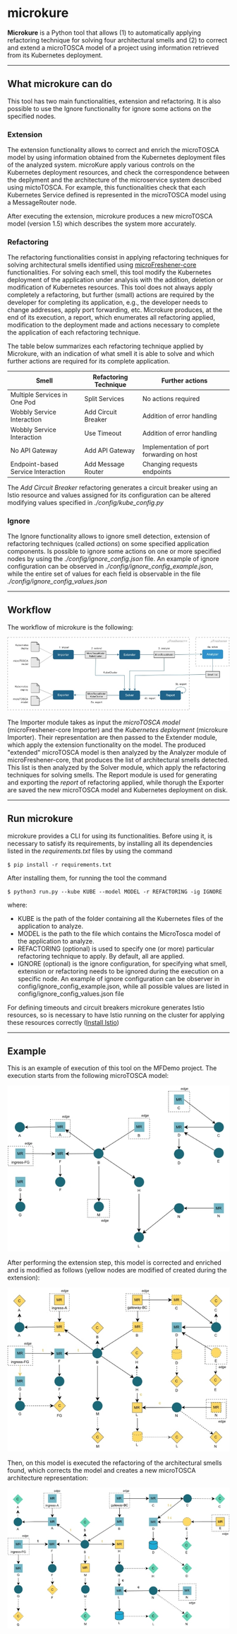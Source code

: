 # microkure
**Microkure** is a Python tool that allows (1) to automatically applying refactoring technique for solving four architectural smells and (2) to correct and extend a microTOSCA model of a project using information retrieved from its Kubernetes deployment.

---

## What microkure can do

This tool has two main functionalities, extension and refactoring. 
It is also possible to use the Ignore functionality for ignore some actions on the specified nodes.


### Extension
The extension functionality allows to correct and enrich the microTOSCA model by using information obtained from the Kubernetes deployment files of the analyzed system.
microKure apply various controls on the Kubernetes deployment resources, and check the correspondence between the deplyment and the architecture of the microservice system described using mictoTOSCA.
For example, this functionalities check that each Kubernetes Service defined is represented in the microTOSCA model using a MessageRouter node.

After executing the extension, microkure produces a new microTOSCA model (version 1.5) which describes the system more accurately.


### Refactoring
The refactoring functionalities consist in applying refactoring techniques for solving architectural smells identified using [microFreshener-core](https://github.com/di-unipi-socc/microFreshener-core) functionalities. 
For solving each smell, this tool modify the Kubernetes deployment of the application under analysis with the addition, deletion or modification of Kubernetes resources.
This tool does not always apply completely a refactoring, but further (small) actions are required by the developer for completing its application, e.g., the developer needs to change addresses, apply port forwarding, etc.
Microkure produces, at the end of its execution, a report, which enumerates all refactoring applied, modification to the deployment made and actions necessary to complete the application of each refactoring technique.

The table below summarizes each refactoring technique applied by Microkure, with an indication of what smell it is able to solve and which further actions are required for its complete application.

| Smell                              | Refactoring Technique | **Further actions**                       |
|------------------------------------|-----------------------|-------------------------------------------|
| Multiple Services in One Pod       | Split Services        | No actions required                       |
| Wobbly Service Interaction         | Add Circuit Breaker   | Addition of error handling                |
| Wobbly Service Interaction         | Use Timeout           | Addition of error handling                |
| No API Gateway                     | Add API Gateway       | Implementation of port forwarding on host |
| Endpoint-based Service Interaction | Add Message Router    | Changing requests endpoints               |

The _Add Circuit Breaker_ refactoring generates a circuit breaker using an Istio resource and values assigned for its configuration can be altered modifying values specified in _./config/kube_config.py_ 

### Ignore
The Ignore functionality allows to ignore smell detection, extension of refactoring techniques (called _actions_) on some specified application components.
Is possible to ignore some actions on one or more specified nodes by using the _./config/ignore_config.json_ file. 
An example of ignore configuration can be observed in _./config/ignore_config_example.json_, while the entire set of values for each field is observable in the file _./config/ignore_config_values.json_

---

## Workflow
The workflow of microkure is the following:

![microkure workflow](./docs/workflow.jpg)

The Importer module takes as input the _microTOSCA model_ (microFreshener-core Importer) and the _Kubernetes deployment_ (microkure Importer).
Their representation are then passed to the Extender module, which apply the extension functionality on the model. 
The produced "extended" microTOSCA model is then analyzed by the Analyzer module of microFreshener-core, that produces the list of architectural smells detected.
This list is then analyzed by the Solver module, which apply the refactoring techniques for solving smells.
The Report module is used for generating and exporting the _report_ of refactoring applied, while thorugh the Exporter are saved the new microTOSCA model and Kubernetes deployment on disk.

---

## Run microkure
microkure provides a CLI for using its functionalities. Before using it, is necessary to satisfy its requirements, by installing all its dependencies listed in the _requirements.txt_ files by using the command

```
$ pip install -r requirements.txt
```

After installing them, for running the tool the command 
```
$ python3 run.py --kube KUBE --model MODEL -r REFACTORING -ig IGNORE
```
where:
- KUBE is the path of the folder containing all the Kubernetes files of the application to analyze.
- MODEL is the path to the file which contains the MicroTosca model of the application to analyze.
- REFACTORING (optional) is used to specify one (or more) particular refactoring technique to apply. By default, all are applied.
- IGNORE (optional) is the ignore configuration, for specifying what smell, extension or refactoring needs to be ignored during the execution on a specific node. An example of ignore configuration can be observer in config/ignore_config_example.json, while all possible values are listed in config/ignore_config_values.json file

For defining timeouts and circuit breakers microkure generates Istio resources, so is necessary to have Istio running on the cluster for applying these resources correctly ([Install Istio](https://istio.io/latest/docs/setup/))

---

## Example

This is an example of execution of this tool on the MFDemo project. The execution starts from the following microTOSCA model:

![Injected model](./docs/MFDemo/injected.jpg)

After performing the extension step, this model is corrected and enriched and is modified as follows (yellow nodes are modified of created during the extension):

![Extended model](./docs/MFDemo/extended.jpg)

Then, on this model is executed the refactoring of the architectural smells found, which corrects the model and creates a new microTOSCA architecture representation:

![Refactored model](./docs/MFDemo/refactored.jpg)